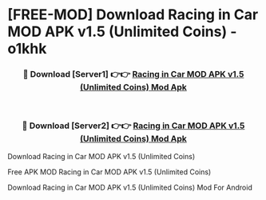# [FREE-MOD] Download Racing in Car MOD APK v1.5 (Unlimited Coins) - o1khk


<div align="center">
<h3>🔴 Download [Server1] 👉👉 <a href="https://apk-comot.site?title=Racing_in_Car_MOD_APK_v1.5_(Unlimited_Coins)">Racing in Car MOD APK v1.5 (Unlimited Coins) Mod Apk</a></h3><br>

<h3>🔴 Download [Server2] 👉👉 <a href="https://apk-comot.site?title=Racing_in_Car_MOD_APK_v1.5_(Unlimited_Coins)">Racing in Car MOD APK v1.5 (Unlimited Coins) Mod Apk</a></h3>
</div>



Download Racing in Car MOD APK v1.5 (Unlimited Coins) 

Free APK MOD Racing in Car MOD APK v1.5 (Unlimited Coins) 

Download Racing in Car MOD APK v1.5 (Unlimited Coins) Mod For Android
